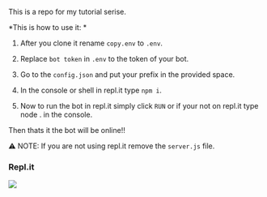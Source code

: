This is a repo for my tutorial serise.

*This is how to use it: *

1. After you clone it rename `copy.env` to `.env`.


2. Replace `bot token` in `.env` to the token of your bot.


3. Go to the `config.json` and put your prefix in the provided space.


4. In the console or shell in repl.it type ` npm i `.


5. Now to run the bot in repl.it simply click `RUN` or if your not on repl.it type node . in the console.

Then thats it the bot will be online!!


⚠ NOTE: If you are not using repl.it remove the `server.js` file.

### Repl.it 
<a herf="https://replit.com/@GhostDev/Tutorial#index.js"><img src="https://user-images.githubusercontent.com/77684468/113876150-16b94180-97d5-11eb-9611-06242af5163a.png"></a>
